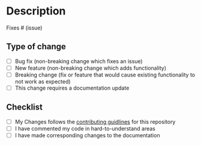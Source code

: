 # Description

<!-- Please include a summary of the change and which issue is fixed. Please also include relevant motivation and context. List any dependencies that are required for this change. -->

Fixes # (issue) <!-- Link an exiting issue or create new one -->

## Type of change

<!-- Please select the options that are relevant. -->

- [ ] Bug fix (non-breaking change which fixes an issue)
- [ ] New feature (non-breaking change which adds functionality)
- [ ] Breaking change (fix or feature that would cause existing functionality to not work as expected)
- [ ] This change requires a documentation update

## Checklist

<!-- The first two are manadotory -->

- [ ] My Changes follows the [contributing guidlines](https://github.com/hammadmajid/greedy-algorithm/blob/master/CONTRIBUTING.md) for this repository
- [ ] I have commented my code in hard-to-understand areas
- [ ] I have made corresponding changes to the documentation
